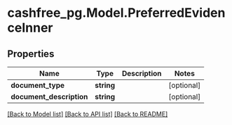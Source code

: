 # cashfree_pg.Model.PreferredEvidenceInner

## Properties

Name | Type | Description | Notes
------------ | ------------- | ------------- | -------------
**document_type** | **string** |  | [optional] 
**document_description** | **string** |  | [optional] 

[[Back to Model list]](../README.md#documentation-for-models) [[Back to API list]](../README.md#documentation-for-api-endpoints) [[Back to README]](../README.md)

